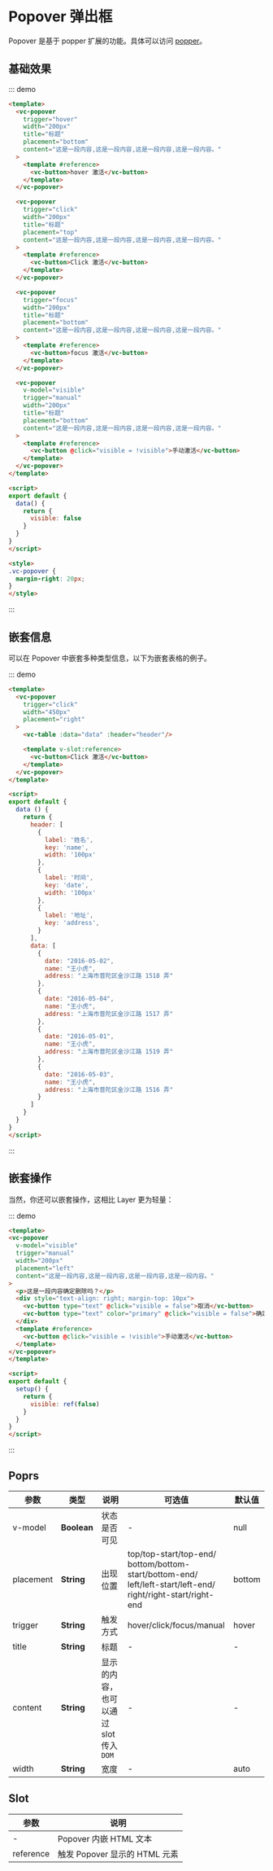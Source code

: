 
# Popover 弹出框

Popover 是基于 popper 扩展的功能。具体可以访问 [popper](https://popper.js.org/)。

## 基础效果

::: demo 
```html
<template>
  <vc-popover
    trigger="hover"
    width="200px"
    title="标题"
    placement="bottom"
    content="这是一段内容,这是一段内容,这是一段内容,这是一段内容。"
  >
    <template #reference>
      <vc-button>hover 激活</vc-button>
    </template>
  </vc-popover>

  <vc-popover
    trigger="click"
    width="200px"
    title="标题"
    placement="top"
    content="这是一段内容,这是一段内容,这是一段内容,这是一段内容。"
  >
    <template #reference>
      <vc-button>Click 激活</vc-button>
    </template>
  </vc-popover>

  <vc-popover
    trigger="focus" 
    width="200px"
    title="标题"
    placement="bottom"
    content="这是一段内容,这是一段内容,这是一段内容,这是一段内容。"
  >
    <template #reference>
      <vc-button>focus 激活</vc-button>
    </template>
  </vc-popover>

  <vc-popover
    v-model="visible"
    trigger="manual" 
    width="200px"
    title="标题"
    placement="bottom"
    content="这是一段内容,这是一段内容,这是一段内容,这是一段内容。"
  >
    <template #reference>
      <vc-button @click="visible = !visible">手动激活</vc-button>
    </template>
  </vc-popover>
</template>

<script>
export default {
  data() {
    return {
      visible: false
    }
  }
}
</script>

<style>
.vc-popover {
  margin-right: 20px;
}
</style>
```
:::

## 嵌套信息

可以在 Popover 中嵌套多种类型信息，以下为嵌套表格的例子。

::: demo
```html
<template>
  <vc-popover
    trigger="click"
    width="450px"
    placement="right"
  >
    <vc-table :data="data" :header="header"/>

    <template v-slot:reference>
      <vc-button>Click 激活</vc-button>
    </template>
  </vc-popover>
</template>

<script>
export default {
  data () {
    return {
      header: [
        {
          label: '姓名',
          key: 'name',
          width: '100px'
        },
        {
          label: '时间',
          key: 'date',
          width: '100px'
        },
        {
          label: '地址',
          key: 'address',
        }
      ],
      data: [
        {
          date: "2016-05-02",
          name: "王小虎",
          address: "上海市普陀区金沙江路 1518 弄"
        },
        {
          date: "2016-05-04",
          name: "王小虎",
          address: "上海市普陀区金沙江路 1517 弄"
        },
        {
          date: "2016-05-01",
          name: "王小虎",
          address: "上海市普陀区金沙江路 1519 弄"
        },
        {
          date: "2016-05-03",
          name: "王小虎",
          address: "上海市普陀区金沙江路 1516 弄"
        }
      ]
    }
  }
}
</script>
```
:::

## 嵌套操作

当然，你还可以嵌套操作，这相比 Layer 更为轻量：

::: demo
```html
<template>
<vc-popover
  v-model="visible"
  trigger="manual" 
  width="200px"
  placement="left"
  content="这是一段内容,这是一段内容,这是一段内容,这是一段内容。"
>
  <p>这是一段内容确定删除吗？</p>
  <div style="text-align: right; margin-top: 10px">
    <vc-button type="text" @click="visible = false">取消</vc-button>
    <vc-button type="text" color="primary" @click="visible = false">确定</vc-button>
  </div>
  <template #reference>
    <vc-button @click="visible = !visible">手动激活</vc-button>
  </template>
</vc-popover>
</template>

<script>
export default {
  setup() {
    return {
      visible: ref(false)
    }
  }
}
</script>
```
:::

## Poprs

| 参数 | 类型 | 说明 | 可选值 | 默认值 |
|---|---|---|---|---|
| v-model | **Boolean** | 状态是否可见 | - | null |
| placement | **String** | 出现位置 | top/top-start/top-end/<br/>bottom/bottom-start/bottom-end/<br/>left/left-start/left-end/<br/>right/right-start/right-end | bottom |
| trigger | **String** | 触发方式 | hover/click/focus/manual | hover |
| title | **String** | 标题 | - | - |
| content | **String** | 显示的内容，也可以通过 slot 传入 `DOM` | - | - |
| width | **String** | 宽度 | - | auto |

## Slot

| 参数 | 说明 | 
| --- | --- | 
| - | Popover 内嵌 HTML 文本 |
| reference | 触发 Popover 显示的 HTML 元素 |
